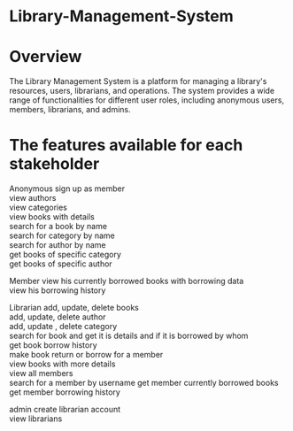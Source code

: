 # Library-Management-System
# Overview
The Library Management System is a  platform for managing a library's resources, users, librarians, and operations. 
The system provides a wide range of functionalities for different user roles, including anonymous users, members, librarians, and admins.

# The features available for each stakeholder
Anonymous
sign up as member 				      
view authors                                       
view categories       			                                           
view books with details                                 
search for a book by name                              
search for category by name                            
search for author by name                              
get books of specific category                       
get books of specific author                              

Member
view his currently borrowed books with borrowing data          
view his borrowing history                                     

Librarian
add, update, delete books                                             
add, update, delete author                            
add, update , delete category                         
search for book and get it is details and if it is borrowed by whom  
get book borrow history                                
make book return or borrow for a member                
view books with more details                           
view all members	                                          
search for a member by username
get member currently borrowed books                      
get member borrowing history                                

admin
create librarian account                             
view librarians                                       


